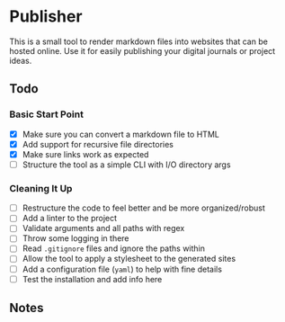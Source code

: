 # Publisher
This is a small tool to render markdown files into websites that can be hosted online.
Use it for easily publishing your digital journals or project ideas.

## Todo
### Basic Start Point
- [x] Make sure you can convert a markdown file to HTML
- [x] Add support for recursive file directories
- [x] Make sure links work as expected
- [ ] Structure the tool as a simple CLI with I/O directory args

### Cleaning It Up
- [ ] Restructure the code to feel better and be more organized/robust
- [ ] Add a linter to the project
- [ ] Validate arguments and all paths with regex
- [ ] Throw some logging in there
- [ ] Read `.gitignore` files and ignore the paths within
- [ ] Allow the tool to apply a stylesheet to the generated sites
- [ ] Add a configuration file (`yaml`) to help with fine details
- [ ] Test the installation and add info here

## Notes